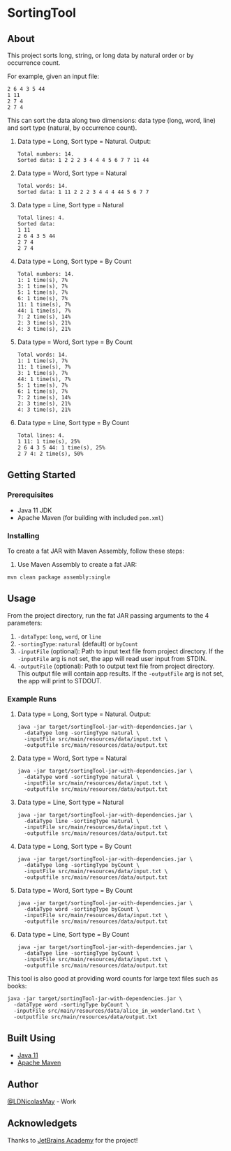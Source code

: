 # SortingTool


## About

This project sorts long, string, or long data by natural order or by occurrence count.

For example, given an input file:

```
2 6 4 3 5 44
1 11
2 7 4
2 7 4
```

This can sort the data along two dimensions: data type (long, word, line) and sort type (natural, by occurrence count).

1. Data type = Long, Sort type = Natural. Output:
   ```
   Total numbers: 14.
   Sorted data: 1 2 2 2 3 4 4 4 5 6 7 7 11 44 
   ```
2. Data type = Word, Sort type = Natural
   ``` 
   Total words: 14.
   Sorted data: 1 11 2 2 2 3 4 4 4 44 5 6 7 7 
   ```
3. Data type = Line, Sort type = Natural
   ``` 
   Total lines: 4.
   Sorted data:
   1 11
   2 6 4 3 5 44
   2 7 4
   2 7 4
   ```
4. Data type = Long, Sort type = By Count
   ``` 
   Total numbers: 14.
   1: 1 time(s), 7%
   3: 1 time(s), 7%
   5: 1 time(s), 7%
   6: 1 time(s), 7%
   11: 1 time(s), 7%
   44: 1 time(s), 7%
   7: 2 time(s), 14%
   2: 3 time(s), 21%
   4: 3 time(s), 21%
   ```
5. Data type = Word, Sort type = By Count
   ``` 
   Total words: 14.
   1: 1 time(s), 7%
   11: 1 time(s), 7%
   3: 1 time(s), 7%
   44: 1 time(s), 7%
   5: 1 time(s), 7%
   6: 1 time(s), 7%
   7: 2 time(s), 14%
   2: 3 time(s), 21%
   4: 3 time(s), 21%
   ```
6. Data type = Line, Sort type = By Count
   ``` 
   Total lines: 4.
   1 11: 1 time(s), 25%
   2 6 4 3 5 44: 1 time(s), 25%
   2 7 4: 2 time(s), 50%
   ```


## Getting Started

### Prerequisites

* Java 11 JDK
* Apache Maven (for building with included `pom.xml`)

### Installing

To create a fat JAR with Maven Assembly, follow these steps:

1. Use Maven Assembly to create a fat JAR:

```shell
mvn clean package assembly:single
```


## Usage

From the project directory, run the fat JAR passing arguments to the 4 parameters:

1. `-dataType`: `long`, `word`, or `line`
2. `-sortingType`: `natural` (default) or `byCount`
3. `-inputFile` (optional): Path to input text file from project directory. If the `-inputFile` arg is not set, the app will read user input from STDIN.
4. `-outputFile` (optional): Path to output text file from project directory. This output file will contain app results. If the `-outputFile` arg is not set, the app will print to STDOUT.

### Example Runs

1. Data type = Long, Sort type = Natural. Output:
   ```shell
   java -jar target/sortingTool-jar-with-dependencies.jar \
     -dataType long -sortingType natural \ 
     -inputFile src/main/resources/data/input.txt \ 
     -outputfile src/main/resources/data/output.txt
   ```
2. Data type = Word, Sort type = Natural
   ```shell
   java -jar target/sortingTool-jar-with-dependencies.jar \
     -dataType word -sortingType natural \ 
     -inputFile src/main/resources/data/input.txt \ 
     -outputfile src/main/resources/data/output.txt
   ```
3. Data type = Line, Sort type = Natural
   ```shell
   java -jar target/sortingTool-jar-with-dependencies.jar \
     -dataType line -sortingType natural \ 
     -inputFile src/main/resources/data/input.txt \ 
     -outputfile src/main/resources/data/output.txt
   ```
4. Data type = Long, Sort type = By Count
   ```shell
   java -jar target/sortingTool-jar-with-dependencies.jar \
     -dataType long -sortingType byCount \ 
     -inputFile src/main/resources/data/input.txt \ 
     -outputfile src/main/resources/data/output.txt
   ```
5. Data type = Word, Sort type = By Count
   ```shell
   java -jar target/sortingTool-jar-with-dependencies.jar \
     -dataType word -sortingType byCount \ 
     -inputFile src/main/resources/data/input.txt \ 
     -outputfile src/main/resources/data/output.txt
   ```
6. Data type = Line, Sort type = By Count
   ```shell
   java -jar target/sortingTool-jar-with-dependencies.jar \
     -dataType line -sortingType byCount \ 
     -inputFile src/main/resources/data/input.txt \ 
     -outputfile src/main/resources/data/output.txt
   ```

This tool is also good at providing word counts for large text files such as books:

```shell
java -jar target/sortingTool-jar-with-dependencies.jar \
  -dataType word -sortingType byCount \ 
  -inputFile src/main/resources/data/alice_in_wonderland.txt \ 
  -outputfile src/main/resources/data/output.txt
```

## Built Using

* [Java 11](https://openjdk.java.net/projects/jdk/11/)
* [Apache Maven](https://maven.apache.org/)


## Author

[@LDNicolasMay](https://github.com/ldnicolasmay) - Work

## Acknowledgets

Thanks to [JetBrains Academy](https://www.jetbrains.com/academy/) for the project!
